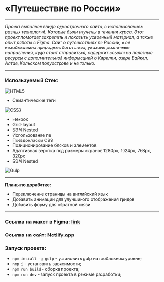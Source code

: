 # **«Путешествие по России»**
----
 _Проект выполнен ввиде однострочного сайта, с использованием разных технологий. Которые были изучены в течении курса. Этот проект помогает закрепить и показыть усвоенный материал, а также опыт работы с Figma. Cайт о путешествиях по России, о её незабываемих природных богатствах, указаны различные направления, куда стоит отправиться, содержит ссылки на полезные ресурсы с дополнительной информацией о Карелии, озере Байкал, Алтае, Кольском полуострове и не только._
 
 ----

### **Используемый Стек:**

![HTML5](https://img.shields.io/badge/html5-%23E34F26.svg?style=for-the-badge&logo=html5&logoColor=white)

* Семантические теги

![CSS3](https://img.shields.io/badge/css3-%231572B6.svg?style=for-the-badge&logo=css3&logoColor=white)

* Flexbox
* Grid-layout
* БЭМ Nested
* Использование пе
* Псевдоклассы CSS
* Позиционирование блоков и элементов
* Адаптивная верстка под размеры экранов 1280px, 1024px, 768px, 320px
* БЭМ Nested

![Gulp](https://img.shields.io/badge/GULP-%23CF4647.svg?style=for-the-badge&logo=gulp&logoColor=white)

----

**Планы по доработке:**

* Переключение страницы на английский язык
* Добавить анимации для улучшиного отображения гридов
* Добавить форму для обратной связи

----

### Ссылка на макет в Figma: [link](https://www.figma.com/file/5S2WSbEFL6awjVWJ0NWL8Q/Sprint-3_-Russia-_-desktop-mobile?node-id=28503%3A0)

### Ссылка на сайт: [Netlify.app](https://astonishing-unicorn-232932.netlify.app/)

### Запуск проекта:

* `npm install -g gulp` - установить gulp на глобальном уровне;
* `nmp i` - установить зависимости;
* `npm run build` - сборка проекта;
* `npm run dev` - запуск проекта в режиме разработки;
